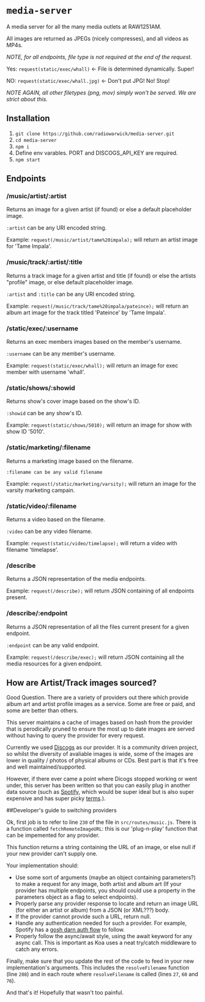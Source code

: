 # `media-server`

A media server for all the many media outlets at RAW1251AM.

All images are returned as JPEGs (nicely compresses), and all videos as MP4s.

_NOTE, for all endpoints, file type is not required at the end of the request._

Yes: `request(static/exec/whall)` <- File is determined dynamically. Super!

NO: `request(static/exec/whall.jpg)` <- Don't put JPG! No! Stop!

_NOTE AGAIN, all other filetypes (png, mov) simply won't be served. We are strict about this._

## Installation

1. `git clone https://github.com/radiowarwick/media-server.git`
2. `cd media-server`
3. `npm i`
4. Define env varables. PORT and DISCOGS_API_KEY are required.
5. `npm start`

## Endpoints

### /music/artist/:artist

Returns an image for a given artist (if found) or else a default placeholder image.

`:artist` can be any URI encoded string.

Example:
`request(/music/artist/tame%20impala);` will return an artist image for 'Tame Impala'.

### /music/track/:artist/:title

Returns a track image for a given artist and title (if found) or else the artists "profile" image, or else default placeholder image.

`:artist` and `:title` can be any URI encoded string.

Example:
`request(/music/track/tame%20impala/pateince);` will return an album art image for the track titled 'Pateince' by 'Tame Impala'.

### /static/exec/:username

Returns an exec members images based on the member's username.

`:username` can be any member's username.

Example:
`request(static/exec/whall);` will return an image for exec member with username 'whall'.

### /static/shows/:showid

Returns show's cover image based on the show's ID.

`:showid` can be any show's ID.

Example:
`request(static/shows/5010);` will return an image for show with show ID '5010'.

### /static/marketing/:filename

Returns a marketing image based on the filename.

`:filename can be any valid filename`

Example:
`request(/static/marketing/varsity);` will return an image for the varsity marketing campain.

### /static/video/:filename

Returns a video based on the filename.

`:video` can be any video filename.

Example:
`request(static/video/timelapse);` will return a video with filename 'timelapse'.

### /describe

Returns a JSON representation of the media endpoints.

Example:
`request(/describe);` will return JSON containing of all endpoints present.

### /describe/:endpoint

Returns a JSON representation of all the files current present for a given endpoint.

`:endpoint` can be any valid endpoint.

Example:
`request(/describe/exec);` will return JSON containing all the media resources for a given endpoint.

## How are Artist/Track images sourced?

Good Question. There are a variety of providers out there which provide album art and artist profile images as a service. Some are free or paid, and some are better than others.

This server maintains a cache of images based on hash from the provider that is perodically pruned to ensure the most up to date images are served without having to query the provider for every request.

Currently we used [Discogs](https://www.discogs.com/developers/) as our provider. It is a community driven project, so whilst the diversity of avaliable images is wide, some of the images are lower in quality / photos of physical albums or CDs. Best part is that it's free and well maintained/supported.

However, if there ever came a point where Dicogs stopped working or went under, this server has been written so that you can easily plug in another data source (such as [Spotify](https://developer.spotify.com/), which would be super ideal but is also super expensive and has super picky [terms](https://developer.spotify.com/terms/#iv).).

##Developer's guide to switching providers

Ok, first job is to refer to line `230` of the file in `src/routes/music.js`. There is a function called `fetchRemoteImageURL`: this is our 'plug-n-play' function that can be impemented for any provider.

This function returns a string containing the URL of an image, or else null if your new provider can't supply one.

Your implementation should:

- Use some sort of arguments (maybe an object containing parameters?) to make a request for any image, both artist and album art (If your provider has multiple endpoints, you should could use a property in the parameters object as a flag to select endpoints).
- Properly parse any provider response to locate and return an image URL (for either an artist or album) from a JSON (or XML???) body.
- If the provider cannot provide such a URL, return null.
- Handle any authentication needed for such a provider. For example, Spotify has a [gosh darn auth flow](https://developer.spotify.com/documentation/general/guides/authorization-guide/#client-credentials-flow) to follow.
- Properly follow the async/await style, using the await keyword for any async call. This is important as Koa uses a neat try/catch middleware to catch any errors.

Finally, make sure that you update the rest of the code to feed in your new implementation's arguments. This includes the `resolveFilename` function (line `208`) and in each route where `resolveFilename` is called (lines `27`, `60` and `76`).

And that's it! Hopefully that wasn't too painful.
